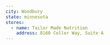 ```yaml
---
city: Woodbury
state: minnesota
stores:
  - name: Tailor Made Nutrition
    address: 8160 Coller Way, Suite A
---
```

